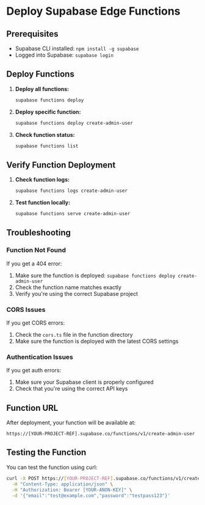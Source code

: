 # Deploy Supabase Edge Functions

## Prerequisites
- Supabase CLI installed: `npm install -g supabase`
- Logged into Supabase: `supabase login`

## Deploy Functions

1. **Deploy all functions:**
   ```bash
   supabase functions deploy
   ```

2. **Deploy specific function:**
   ```bash
   supabase functions deploy create-admin-user
   ```

3. **Check function status:**
   ```bash
   supabase functions list
   ```

## Verify Function Deployment

1. **Check function logs:**
   ```bash
   supabase functions logs create-admin-user
   ```

2. **Test function locally:**
   ```bash
   supabase functions serve create-admin-user
   ```

## Troubleshooting

### Function Not Found
If you get a 404 error:
1. Make sure the function is deployed: `supabase functions deploy create-admin-user`
2. Check the function name matches exactly
3. Verify you're using the correct Supabase project

### CORS Issues
If you get CORS errors:
1. Check the `cors.ts` file in the function directory
2. Make sure the function is deployed with the latest CORS settings

### Authentication Issues
If you get auth errors:
1. Make sure your Supabase client is properly configured
2. Check that you're using the correct API keys

## Function URL
After deployment, your function will be available at:
```
https://[YOUR-PROJECT-REF].supabase.co/functions/v1/create-admin-user
```

## Testing the Function

You can test the function using curl:
```bash
curl -X POST https://[YOUR-PROJECT-REF].supabase.co/functions/v1/create-admin-user \
  -H "Content-Type: application/json" \
  -H "Authorization: Bearer [YOUR-ANON-KEY]" \
  -d '{"email":"test@example.com","password":"testpass123"}'
```
